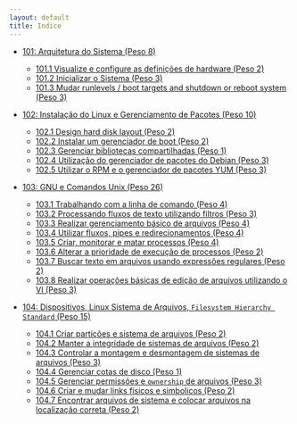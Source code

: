 ```yaml
---
layout: default
title: Indice
---
```


<!-- <div class="home">

  <h1 class="page-heading">Posts</h1>

  <ul class="post-list">
    {% for post in site.posts %}
      <li>
        <span class="post-meta">{{ post.date | date: "%b %-d, %Y" }}</span>

        <h2>
          <a class="post-link" href="{{ post.url | prepend: site.baseurl }}">{{ post.title }}</a>
        </h2>
      </li>
    {% endfor %}
  </ul>

  <p class="rss-subscribe">subscribe <a href="{{ "/feed.xml" | prepend: site.baseurl }}">via RSS</a></p>

</div>
-->

* [101: Arquitetura do Sistema (Peso 8)](/lpic1/101/arquitetura-do-sistema)
  * [101.1 Visualize e configure as definições de hardware (Peso 2)](/lpic1/101/arquitetura-do-sistema#101.1-Visualize-e-configure-as-definicoes-de-hardware)
  * [101.2 Inicializar o Sistema (Peso 3)](/lpic1/101/arquitetura-do-sistema#101-1-Visualize-e-configure-as-definicoes-de-hardware)
  * [101.3 Mudar runlevels / boot targets and shutdown or reboot system (Peso 3)](/lpic1/101/arquitetura-do-sistema#101.1-Visualize-e-configure-as-definicoes-de-hardware)

* [102: Instalação do Linux e Gerenciamento de Pacotes (Peso 10)](/lpic1/102/instalacao-do-linux-e-gerenciamento-de-pacotes)
  * [102.1 Design hard disk layout (Peso 2)](/lpic1/102/102-1-desenhando-o-layout-do-disco-rigido)
  * [102.2 Instalar um gerenciador de boot (Peso 2)](/lpic1/102/102-2-instalar-um-gerenciador-de-boot)
  * [102.3 Gerenciar bibliotecas compartilhadas (Peso 1)](/lpic1/102/102-3-gerenciar-bibliotecas-compartilhadas)
  * [102.4 Utilização do gerenciador de pacotes do Debian (Peso 3)](/lpic1/102/102-4-utilizacao-do-gerenciador-de-pacotes-do-debian)
  * [102.5 Utilizar o RPM e o gerenciador de pacotes YUM (Peso 3)](/lpic1/102/102-5-utilizar-o-rpm-e-o-gerenciador-de-pacotes-yum)

* [103: GNU e Comandos Unix (Peso 26)](#)
  * [103.1 Trabalhando com a linha de comando (Peso 4)](/lpic1/103/103-1-trabalhando-com-a-linha-de-comando)
  * [103.2 Processando fluxos de texto utilizando filtros (Peso 3)](/lpic1/103/103-2-processando-fluxos-de-texto-utilizando-filtros)
  * [103.3 Realizar gerenciamento básico de arquivos (Peso 4)](/lpic1/103/103-3-realizar-gerenciamento-basico-de-arquivos)
  * [103.4 Utilizar fluxos, pipes e redirecionamentos (Peso 4)](/lpic1/103/103-4-utilizar-fluxos-pipes-e-redirecionamentos)
  * [103.5 Criar, monitorar e matar processos (Peso 4)](/lpic1/103/103-5-criar-monitorar-e-matar-processos)
  * [103.6 Alterar a prioridade de execução de processos (Peso 2)](/lpic1/103/103-6-alterar-a-prioridade-de-execucao-de-processos)
  * [103.7 Buscar texto em arquivos usando expressões regulares (Peso 2)](/lpic1/103/103-7-buscando-texto-em-arquivos-usando-expressoes-regulares)
  * [103.8 Realizar operações básicas de edição de arquivos utilizando o VI (Peso 3)](/lpic1/103/103-8-103.8-realizar-operacoes-basicas-de-edicao-de-arquivos-utilizando-o-VI)

* [104: Dispositivos, Linux Sistema de Arquivos, `Filesystem Hierarchy Standard` (Peso 15)](/lpic1/104/dispositivos-linux-sistema-de-arquivo-fhs)
  * [104.1 Criar partições e sistema de arquivos (Peso 2)](/lpic1/104/104-1-criar-particoes-e-sistema-de-arquivos)
  * [104.2 Manter a integridade de sistemas de arquivos (Peso 2)](/lpic1/104/104-2-manter-a-integridade-de-sistema-de-arquivos)
  * [104.3 Controlar a montagem e desmontagem de sistemas de arquivos (Peso 3)](/lpic1/104/104-3-controlar-a-montagem-e-desmontagem-de-sistemas-de-arquivos)
  * [104.4 Gerenciar cotas de disco (Peso 1)](/lpic1/104/104-4-gerenciar-cotas-de-disco)
  * [104.5 Gerenciar permissões e `ownership` de arquivos (Peso 3)](/lpic1/104/104-5-gerenciar-permissoes-e-ownership-de-arquivos)
  * [104.6 Criar e mudar links físicos e simbolicos (Peso 2)](/lpic1/104/104-6-criar-e-mudar-links-fisicos-e-simbolicos)
  * [104.7 Encontrar arquivos de sistema e colocar arquivos na localização correta (Peso 2)](/lpic1/104/104-7-encontrar-arquivos-de-sistema-e-colocar-arquivos-na-localizacao-correta)